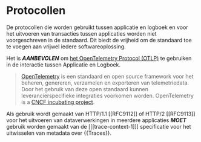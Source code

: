 # Protocollen

De protocollen die worden gebruikt tussen applicatie en logboek en voor het uitvoeren van transacties tussen applicaties worden niet voorgeschreven in de standaard. Dit biedt de vrijheid om de standaard toe te voegen aan vrijwel iedere softwareoplossing.

Het is ***AANBEVOLEN*** om [het OpenTelemetry Protocol (OTLP)](https://opentelemetry.io/docs/specs/otlp/) te gebruiken in de interactie tussen Applicatie en Logboek.

> [OpenTelemetry](https://github.com/open-telemetry) is een standaard en open source framework voor het beheren, genereren, verzamelen en exporteren van telemetriedata. Door het gebruik van deze open standaard kunnen leverancierspecifieke integraties voorkomen worden. OpenTelemetry is a [CNCF incubating project](https://www.cncf.io/projects/).

Als gebruik wordt gemaakt van  HTTP/1.1 [[RFC9112]] of HTTP/2 [[RFC9113]] voor het uitvoeren van dataverwerkingen in meerdere applicaties ***MOET*** gebruik worden gemaakt van de [[[trace-context-1]]] specificatie voor het uitwisselen van metadata over {{Traces}}.


